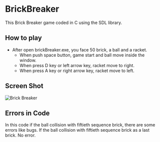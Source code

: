 # BrickBreaker

This Brick Breaker game coded in C using the SDL library.

## How to play

- After open brickBreaker.exe, you face 50 brick, a ball and a racket.
  - When push space button, game start and ball move inside the window.
  - When press D key or left arrow key, racket move to right.
  - When press A key or right arrow key, racket move to left. 

## Screen Shot

![Brick Breaker](image-ingame/brick_breaker.PNG)

## Errors in Code

In this code if the ball collision with fiftieth sequence brick, there are some errors like bugs.
If the ball collision with fiftieth sequence brick as a last brick. No error.
